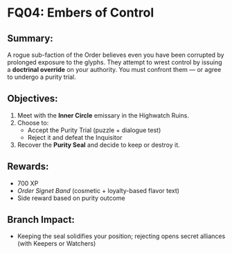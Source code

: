 # FQ04: Embers of Control

## Summary:
A rogue sub-faction of the Order believes even you have been corrupted by prolonged exposure to the glyphs. They attempt to wrest control by issuing a **doctrinal override** on your authority. You must confront them — or agree to undergo a purity trial.

## Objectives:
1. Meet with the **Inner Circle** emissary in the Highwatch Ruins.  
2. Choose to:  
   - Accept the Purity Trial (puzzle + dialogue test)  
   - Reject it and defeat the Inquisitor  
3. Recover the **Purity Seal** and decide to keep or destroy it.

## Rewards:
- 700 XP  
- *Order Signet Band* (cosmetic + loyalty-based flavor text)  
- Side reward based on purity outcome

## Branch Impact:
- Keeping the seal solidifies your position; rejecting opens secret alliances (with Keepers or Watchers)
